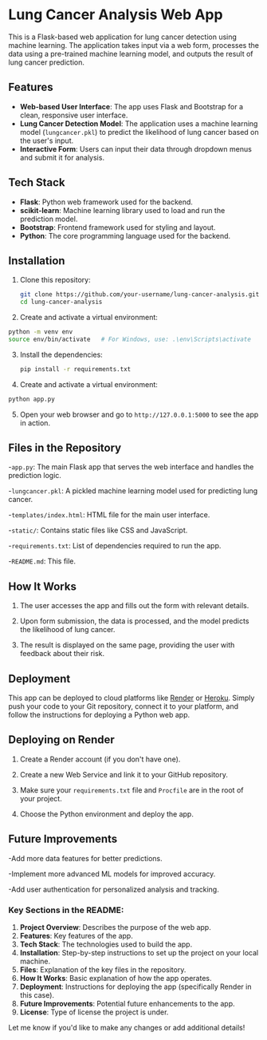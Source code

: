 # Lung Cancer Analysis Web App

This is a Flask-based web application for lung cancer detection using machine learning. The application takes input via a web form, processes the data using a pre-trained machine learning model, and outputs the result of lung cancer prediction.

## Features

- **Web-based User Interface**: The app uses Flask and Bootstrap for a clean, responsive user interface.
- **Lung Cancer Detection Model**: The application uses a machine learning model (`lungcancer.pkl`) to predict the likelihood of lung cancer based on the user's input.
- **Interactive Form**: Users can input their data through dropdown menus and submit it for analysis.

## Tech Stack

- **Flask**: Python web framework used for the backend.
- **scikit-learn**: Machine learning library used to load and run the prediction model.
- **Bootstrap**: Frontend framework used for styling and layout.
- **Python**: The core programming language used for the backend.

## Installation

1. Clone this repository:

   ```bash
   git clone https://github.com/your-username/lung-cancer-analysis.git
   cd lung-cancer-analysis
   ```


2. Create and activate a virtual environment:

  ```bash
  python -m venv env
  source env/bin/activate   # For Windows, use: .\env\Scripts\activate
  ```


3. Install the dependencies:

   ```bash
   pip install -r requirements.txt
   ```


4. Create and activate a virtual environment:

  ```bash
  python app.py
  ```


5. Open your web browser and go to `http://127.0.0.1:5000` to see the app in action.


## Files in the Repository

-`app.py`: The main Flask app that serves the web interface and handles the prediction logic.

-`lungcancer.pkl`: A pickled machine learning model used for predicting lung cancer.

-`templates/index.html`: HTML file for the main user interface.

-`static/`: Contains static files like CSS and JavaScript.

-`requirements.txt`: List of dependencies required to run the app.

-`README.md`: This file.

## How It Works

1. The user accesses the app and fills out the form with relevant details.

2. Upon form submission, the data is processed, and the model predicts the likelihood of lung cancer.

3. The result is displayed on the same page, providing the user with feedback about their risk.

## Deployment

This app can be deployed to cloud platforms like [Render](https://render.com/) or [Heroku](https://www.heroku.com/). Simply push your code to your Git repository, connect it to your platform, and follow the instructions for deploying a Python web app.


## Deploying on Render

1. Create a Render account (if you don't have one).

2. Create a new Web Service and link it to your GitHub repository.

3. Make sure your `requirements.txt` file and `Procfile` are in the root of your project.

4. Choose the Python environment and deploy the app.

## Future Improvements

-Add more data features for better predictions.

-Implement more advanced ML models for improved accuracy.

-Add user authentication for personalized analysis and tracking.

### Key Sections in the README:

1. **Project Overview**: Describes the purpose of the web app.
2. **Features**: Key features of the app.
3. **Tech Stack**: The technologies used to build the app.
4. **Installation**: Step-by-step instructions to set up the project on your local machine.
5. **Files**: Explanation of the key files in the repository.
6. **How It Works**: Basic explanation of how the app operates.
7. **Deployment**: Instructions for deploying the app (specifically Render in this case).
8. **Future Improvements**: Potential future enhancements to the app.
9. **License**: Type of license the project is under.

Let me know if you'd like to make any changes or add additional details!




